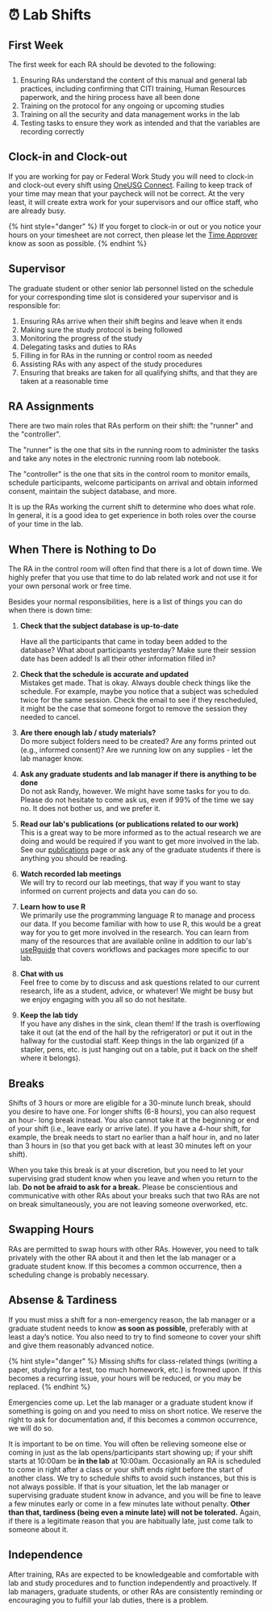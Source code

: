 # ⏰ Lab Shifts

## First Week

The first week for each RA should be devoted to the following:

1. Ensuring RAs understand the content of this manual and general lab practices, including confirming that CITI training, Human Resources paperwork, and the hiring process have all been done
2. Training on the protocol for any ongoing or upcoming studies
3. Training on all the security and data management works in the lab
4. Testing tasks to ensure they work as intended and that the variables are recording correctly

## Clock-in and Clock-out

If you are working for pay or Federal Work Study you will need to clock-in and clock-out every shift using [OneUSG Connect](https://oneusgconnect.usg.edu/). Failing to keep track of your time may mean that your paycheck will not be correct. At the very least, it will create extra work for your supervisors and our office staff, who are already busy.

{% hint style="danger" %}
If you forget to clock-in or out or you notice your hours on your timesheet are not correct, then please let the [Time Approver](../lab-overview/people.md) know as soon as possible.
{% endhint %}

## Supervisor

The graduate student or other senior lab personnel listed on the schedule for your corresponding time slot is considered your supervisor and is responsible for:

1. Ensuring RAs arrive when their shift begins and leave when it ends
2. Making sure the study protocol is being followed
3. Monitoring the progress of the study
4. Delegating tasks and duties to RAs
5. Filling in for RAs in the running or control room as needed
6. Assisting RAs with any aspect of the study procedures
7. Ensuring that breaks are taken for all qualifying shifts, and that they are taken at a reasonable time

## RA Assignments

There are two main roles that RAs perform on their shift: the "runner" and the "controller".

The "runner" is the one that sits in the running room to administer the tasks and take any notes in the electronic running room lab notebook.

The "controller" is the one that sits in the control room to monitor emails, schedule participants, welcome participants on arrival and obtain informed consent, maintain the subject database, and more.

It is up the RAs working the current shift to determine who does what role. In general, it is a good idea to get experience in both roles over the course of your time in the lab.

## When There is Nothing to Do

The RA in the control room will often find that there is a lot of down time. We highly prefer that you use that time to do lab related work and not use it for your own personal work or free time.&#x20;

Besides your normal responsibilities, here is a list of things you can do when there is down time:

1.  **Check that the subject database is up-to-date**

    Have all the participants that came in today been added to the database? What about participants yesterday? Make sure their session date has been added! Is all their other information filled in?&#x20;
2. **Check that the schedule is accurate and updated**\
   Mistakes get made. That is okay. Always double check things like the schedule. For example, maybe you notice that a subject was scheduled twice for the same session. Check the email to see if they rescheduled, it might be the case that someone forgot to remove the session they needed to cancel.&#x20;
3. **Are there enough lab / study materials?**\
   Do more subject folders need to be created? Are any forms printed out (e.g., informed consent)? Are we running low on any supplies - let the lab manager know.&#x20;
4. **Ask any graduate students and lab manager if there is anything to be done**\
   Do not ask Randy, however. We might have some tasks for you to do. Please do not hesitate to come ask us, even if 99% of the time we say no. It does not bother us, and we prefer it.
5. **Read our lab's publications (or publications related to our work)**\
   This is a great way to be more informed as to the actual research we are doing and would be required if you want to get more involved in the lab. See our [publications](https://englelab.gatech.edu/publications) page or ask any of the graduate students if there is anything you should be reading.
6. **Watch recorded lab meetings**\
   We will try to record our lab meetings, that way if you want to stay informed on current projects and data you can do so.
7. **Learn how to use R**\
   We primarily use the programming language R to manage and process our data. If you become familiar with how to use R, this would be a great way for you to get more involved in the research. You can learn from many of the resources that are available online in addition to our lab's [useRguide](https://englelab.gatech.edu/useRguide/) that covers workflows and packages more specific to our lab.
8. **Chat with us**\
   Feel free to come by to discuss and ask questions related to our current research, life as a student, advice, or whatever! We might be busy but we enjoy engaging with you all so do not hesitate.
9. **Keep the lab tidy**\
   If you have any dishes in the sink, clean them! If the trash is overflowing take it out (at the end of the hall by the refrigerator) or put it out in the hallway for the custodial staff. Keep things in the lab organized (if a stapler, pens, etc. is just hanging out on a table, put it back on the shelf where it belongs).

## Breaks

Shifts of 3 hours or more are eligible for a 30-minute lunch break, should you desire to have one. For longer shifts (6-8 hours), you can also request an hour- long break instead. You also cannot take it at the beginning or end of your shift (i.e., leave early or arrive late). If you have a 4-hour shift, for example, the break needs to start no earlier than a half hour in, and no later than 3 hours in (so that you get back with at least 30 minutes left on your shift).

When you take this break is at your discretion, but you need to let your supervising grad student know when you leave and when you return to the lab. **Do not be afraid to ask for a break.** Please be conscientious and communicative with other RAs about your breaks such that two RAs are not on break simultaneously, you are not leaving someone overworked, etc.

## Swapping Hours

RAs are permitted to swap hours with other RAs. However, you need to talk privately with the other RA about it and then let the lab manager or a graduate student know. If this becomes a common occurrence, then a scheduling change is probably necessary.

## Absense & Tardiness

If you must miss a shift for a non-emergency reason, the lab manager or a graduate student needs to know **as soon as possible**, preferably with at least a day’s notice. You also need to try to find someone to cover your shift and give them reasonably advanced notice.

{% hint style="danger" %}
Missing shifts for class-related things (writing a paper, studying for a test, too much homework, etc.) is frowned upon. If this becomes a recurring issue, your hours will be reduced, or you may be replaced.
{% endhint %}

Emergencies come up. Let the lab manager or a graduate student know if something is going on and you need to miss on short notice. We reserve the right to ask for documentation and, if this becomes a common occurrence, we will do so.

It is important to be on time. You will often be relieving someone else or coming in just as the lab opens/participants start showing up; if your shift starts at 10:00am be **in the lab** at 10:00am. Occasionally an RA is scheduled to come in right after a class or your shift ends right before the start of another class. We try to schedule shifts to avoid such instances, but this is not always possible. If that is your situation, let the lab manager or supervising graduate student know in advance, and you will be fine to leave a few minutes early or come in a few minutes late without penalty. **Other than that, tardiness (being even a minute late) will not be tolerated.** Again, if there is a legitimate reason that you are habitually late, just come talk to someone about it.

## Independence

After training, RAs are expected to be knowledgeable and comfortable with lab and study procedures and to function independently and proactively. If lab managers, graduate students, or other RAs are consistently reminding or encouraging you to fulfill your lab duties, there is a problem.
